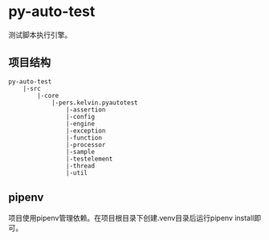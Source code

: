 # py-auto-test
测试脚本执行引擎。

## 项目结构
```
py-auto-test
    |-src
		|-core
			|-pers.kelvin.pyautotest
				|-assertion
				|-config
				|-engine
				|-exception
				|-function
				|-processor
				|-sample
				|-testelement
				|-thread
				|-util
```

## pipenv
项目使用pipenv管理依赖。在项目根目录下创建.venv目录后运行pipenv install即可。
